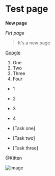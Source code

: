 # Test page

**New page**

_Firt page_

> It's a new page

[Google](https://google.com)

1. One
2. Two
3. Three
4. Four
   
- 1
- 2
- 3
- 4

- [Task one]
- [Task two] 
- [Task three]
  
@Kitten

![image](https://github.com/empt1n3ss/test/assets/149888959/e62e950b-a67c-44ef-b9ca-67830b06e857)